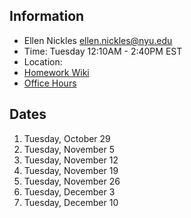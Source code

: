 ## Information

* Ellen Nickles ellen.nickles@nyu.edu
* Time: Tuesday 12:10AM - 2:40PM EST
* Location:
* [Homework Wiki](https://github.com/ITPNYU/ICM-2024-Media/wiki/Homework-Ellen-06)
* [Office Hours](https://calendar.google.com/calendar/selfsched?sstoken=UUJBXzVpUFp3azhlfGRlZmF1bHR8MDk4NDA1OWMzNzEyMThhZjVkMTgzYWI3YmUxMWNmY2M)

## Dates

1. Tuesday, October 29
2. Tuesday, November 5
3. Tuesday, November 12
4. Tuesday, November 19
5. Tuesday, November 26
6. Tuesday, December 3
7. Tuesday, December 10
